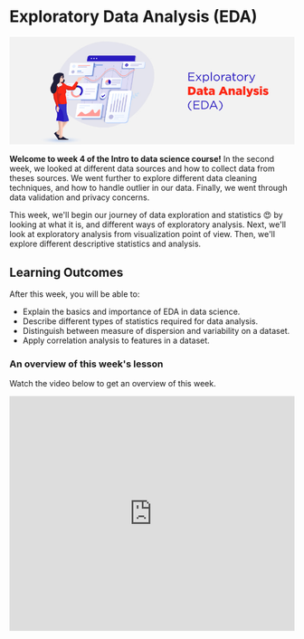 # Exploratory Data Analysis (EDA)
![eda](./eda/eda/eda.jpeg)

**Welcome to week 4 of the Intro to data science course!** In the second week, we looked at different data sources and how to collect data from theses sources. We went further to explore different data cleaning techniques, and how to handle outlier in our data. Finally, we went through data validation and privacy concerns.

This week, we'll begin our journey of data exploration and statistics 😍 by looking at what it is, and different ways of exploratory analysis. Next, we'll look at exploratory analysis from visualization point of view. Then, we'll explore different descriptive statistics and analysis.


## Learning Outcomes

After this week, you will be able to:

- Explain the basics and importance of EDA in data science.
- Describe different types of statistics required for data analysis.
- Distinguish between measure of dispersion and variability on a dataset.
- Apply correlation analysis to features in a dataset.



### An overview of this week's lesson

<aside>

Watch the video below to get an overview of this week.

</aside>

<div style="position: relative; padding-bottom: 56.25%; height: 0;"><iframe width="100%" height="415" src="https://www.youtube.com/embed/1GhghjgJTuanORg0" title="Linking your CSS" frameborder="0" allow="accelerometer; autoplay; clipboard-write; encrypted-media; gyroscope; picture-in-picture" allowfullscreen></iframe></div>
